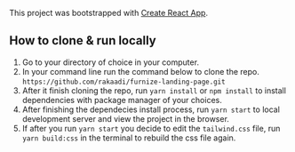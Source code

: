 This project was bootstrapped with [Create React App](https://github.com/facebook/create-react-app).

## How to clone & run locally

1. Go to your directory of choice in your computer.
2. In your command line run the command below to clone the repo.
   `https://github.com/rakaadi/furnize-landing-page.git`
3. After it finish cloning the repo, run `yarn install` or `npm install` to install dependencies with package manager of your choices.
4. After finishing the dependecies install process, run `yarn start` to local development server and view the project in the browser.
5. If after you run `yarn start` you decide to edit the `tailwind.css` file, run `yarn build:css` in the terminal to rebuild the css file again.
